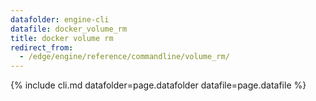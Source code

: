 ```yaml
---
datafolder: engine-cli
datafile: docker_volume_rm
title: docker volume rm
redirect_from:
  - /edge/engine/reference/commandline/volume_rm/
---
```


<!--
Sorry, but the contents of this page are automatically generated from
Docker's source code. If you want to suggest a change to the text that appears
here, you'll need to find the string by searching this repo:

https://github.com/docker/cli
-->

{% include cli.md datafolder=page.datafolder datafile=page.datafile %}
